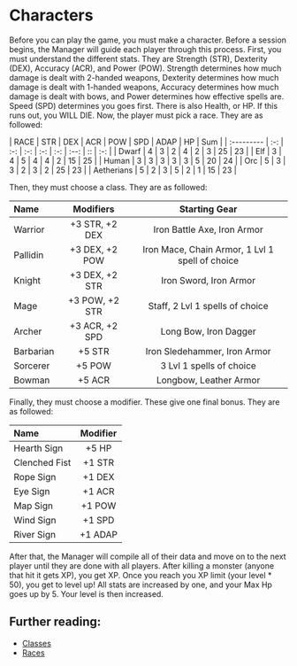 # Characters

Before you can play the game, you must make a character. Before a session begins, the Manager will guide each player through this process. First, you must understand the different stats. They are Strength (STR), Dexterity (DEX), Accuracy (ACR), and Power (POW). Strength determines how much damage is dealt with 2-handed weapons, Dexterity determines how much damage is dealt with 1-handed weapons, Accuracy determines how much damage is dealt with bows, and Power determines how effective spells are. Speed (SPD) determines you goes first. There is also Health, or HP. If this runs out, you WILL DIE. Now, the player must pick a race. They are as followed: 

| RACE       | STR | DEX | ACR | POW | SPD | ADAP | HP | Sum |
| :--------- | :-: | :-: | :-: | :-: | :-: | :--: | :: | :-: |
| Dwarf      | 4   | 3   | 2   | 4   | 2   | 3    | 25 | 23  |
| Elf        | 3   | 4   | 5   | 4   | 4   | 2    | 15 | 25  |
| Human      | 3   | 3   | 3   | 3   | 3   | 5    | 20 | 24  |
| Orc        | 5   | 3   | 3   | 2   | 3   | 2    | 25 | 23  |
| Aetherians | 5   | 2   | 3   | 5   | 2   | 1    | 15 | 23  |

Then, they must choose a class. They are as followed: 

| Name      | Modifiers        | Starting Gear                                   |
| :-------- | :--------------: | :---------------------------------------------: |
| Warrior   | +3 STR, +2 DEX   | Iron Battle Axe, Iron Armor                     |
| Pallidin  | +3 DEX, +2 POW   | Iron Mace, Chain Armor, 1 Lvl 1 spell of choice |
| Knight    | +3 DEX, +2 STR   | Iron Sword, Iron Armor                          |
| Mage      | +3 POW, +2 STR   | Staff, 2 Lvl 1 spells of choice                 |
| Archer    | +3 ACR, +2 SPD   | Long Bow, Iron Dagger                           |
| Barbarian | +5 STR           | Iron Sledehammer, Iron Armor                    |
| Sorcerer  | +5 POW           | 3 Lvl 1 spells of choice                        |
| Bowman    | +5 ACR           | Longbow, Leather Armor                          |


Finally, they must choose a modifier. These give one final bonus. They are as followed: 

| Name          | Modifier |
| :------------ | :------: |
| Hearth Sign   | +5 HP    |
| Clenched Fist | +1 STR   |
| Rope Sign     | +1 DEX   |
| Eye Sign      | +1 ACR   |
| Map Sign      | +1 POW   |
| Wind Sign     | +1 SPD   |
| River Sign    | +1 ADAP  |

After that, the Manager will compile all of their data and move on to the next player until they are done with all players. After killing a monster (anyone that hit it gets XP), you get XP. Once you reach you XP limit (your level * 50), you get to level up! All stats are increased by one, and your Max Hp goes up by 5. Your level is then increased. 

## Further reading:

- [Classes](./Classes)
- [Races](./Races)